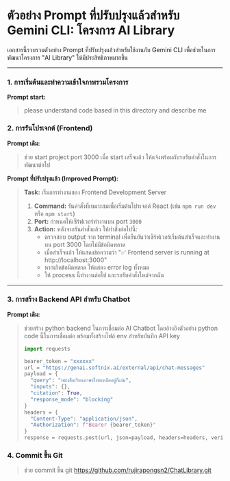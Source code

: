 # ตัวอย่าง Prompt ที่ปรับปรุงแล้วสำหรับ Gemini CLI: โครงการ AI Library

เอกสารนี้รวบรวมตัวอย่าง Prompt ที่ปรับปรุงแล้วสำหรับใช้งานกับ Gemini CLI เพื่อช่วยในการพัฒนาโครงการ "AI Library" ให้มีประสิทธิภาพมากขึ้น

---

### 1. การเริ่มต้นและทำความเข้าใจภาพรวมโครงการ

**Prompt start:**
> please understand code based in this directory and describe me


### 2. การรันโปรเจกต์ (Frontend)

**Prompt เดิม:**
> ช่วย start project port 3000 เมื่อ start เสร็จแล้ว ให้แจ้งพร้อมกับรอรับคำสั่งในการพัฒนาต่อไป

**Prompt ที่ปรับปรุงแล้ว (Improved Prompt):**

> **Task:** เริ่มการทำงานของ Frontend Development Server
>
> 1.  **Command:** รันคำสั่งที่เหมาะสมเพื่อเริ่มต้นโปรเจกต์ React (เช่น `npm run dev` หรือ `npm start`)
> 2.  **Port:** กำหนดให้เซิร์ฟเวอร์ทำงานบน port `3000`
> 3.  **Action:** หลังจากรันคำสั่งแล้ว ให้ทำสิ่งต่อไปนี้:
>     *   ตรวจสอบ output จาก terminal เพื่อยืนยันว่าเซิร์ฟเวอร์เริ่มต้นสำเร็จและทำงานบน port 3000 โดยไม่มีข้อผิดพลาด
>     *   เมื่อสำเร็จแล้ว ให้แสดงข้อความว่า "✅ Frontend server is running at http://localhost:3000"
>     *   หากเกิดข้อผิดพลาด ให้แสดง error log ทั้งหมด
>     *   ให้ process นี้ทำงานต่อไป และรอรับคำสั่งใหม่จากฉัน

---

### 3. การสร้าง Backend API สำหรับ Chatbot

**Prompt เดิม:**
> ช่วยสร้าง python backend ในการเชื่อมต่อ AI Chatbot โดยอ้างอิงตัวอย่าง python code นี้ในการเชื่อมต่อ พร้อมทั้งสร้างไฟล์ env สำหรับบันทึก API key
>
> ```python
> import requests
>
> bearer_token = "xxxxxx"
> url = "https://genai.softnix.ai/external/api/chat-messages"
> payload = {
>   "query": "หนังสือเรียนภาษาไทยเหลืออยู่กี่เล่ม",
>   "inputs": {},
>   "citation": True,
>   "response_mode": "blocking"
> }
> headers = {
>   "Content-Type": "application/json",
>   "Authorization": f"Bearer {bearer_token}"
> }
> response = requests.post(url, json=payload, headers=headers, verify=False)
> ```


### 4. Commit ขึ้น Git
>
> ช่วย commit ขึ้น git https://github.com/rujirapongsn2/ChatLibrary.git